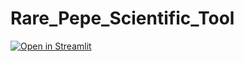 # Rare_Pepe_Scientific_Tool

[![Open in Streamlit](https://static.streamlit.io/badges/streamlit_badge_black_white.svg)](https://share.streamlit.io/rare-heni/rare_pepe_scientific_tool/main/rare_pepe_app.py)
